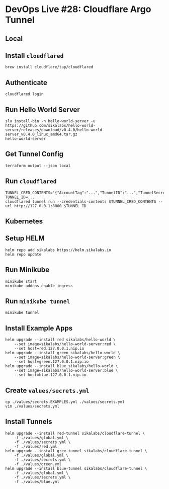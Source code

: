# DevOps Live #28: Cloudflare Argo Tunnel

## Local

## Install `cloudflared`

```
brew install cloudflare/tap/cloudflared
```

## Authenticate

```
cloudflared login
```

## Run Hello World Server

```
slu install-bin -n hello-world-server -u https://github.com/sikalabs/hello-world-server/releases/download/v0.4.0/hello-world-server_v0.4.0_linux_amd64.tar.gz
hello-world-server
```

## Get Tunnel Config

```
terraform output --json local
```

## Run `cloudflared`

```
TUNNEL_CRED_CONTENTS='{"AccountTag":"...","TunnelID":"...","TunnelSecret":"..."}'
TUNNEL_ID=...
cloudflared tunnel run --credentials-contents $TUNNEL_CRED_CONTENTS --url http://127.0.0.1:8000 $TUNNEL_ID
```

## Kubernetes

## Setup HELM

```
helm repo add sikalabs https://helm.sikalabs.io
helm repo update
```

## Run Minikube

```
minikube start
minikube addons enable ingress
```

## Run `minikube tunnel`

```
minikube tunnel
```

## Install Example Apps

```
helm upgrade --install red sikalabs/hello-world \
    --set image=sikalabs/hello-world-server:red \
    --set host=red.127.0.0.1.nip.io
helm upgrade --install green sikalabs/hello-world \
    --set image=sikalabs/hello-world-server:green \
    --set host=green.127.0.0.1.nip.io
helm upgrade --install blue sikalabs/hello-world \
    --set image=sikalabs/hello-world-server:blue \
    --set host=blue.127.0.0.1.nip.io
```

## Create `values/secrets.yml`

```
cp ./values/secrets.EXAMPLES.yml ./values/secrets.yml
vim ./values/secrets.yml
```

## Install Tunnels

```
helm upgrade --install red-tunnel sikalabs/cloudflare-tunnel \
    -f ./values/global.yml \
    -f ./values/secrets.yml \
    -f ./values/red.yml
helm upgrade --install gree-tunnel sikalabs/cloudflare-tunnel \
    -f ./values/global.yml \
    -f ./values/secrets.yml \
    -f ./values/green.yml
helm upgrade --install blue-tunnel sikalabs/cloudflare-tunnel \
    -f ./values/global.yml \
    -f ./values/secrets.yml \
    -f ./values/blue.yml
```
